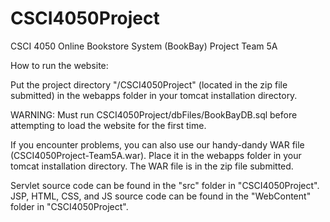 # CSCI4050Project
CSCI 4050 Online Bookstore System (BookBay) Project
Team 5A

How to run the website:

Put the project directory "/CSCI4050Project" (located in the zip file submitted) in the webapps folder in your tomcat installation directory.

WARNING: Must run CSCI4050Project/dbFiles/BookBayDB.sql before attempting to load the website for the first time.

If you encounter problems, you can also use our handy-dandy WAR file (CSCI4050Project-Team5A.war). Place it in the webapps folder in your tomcat 
installation directory. The WAR file is in the zip file submitted.

Servlet source code can be found in the "src" folder in "CSCI4050Project". JSP, HTML, CSS, and JS source code can be found in the "WebContent" folder
in "CSCI4050Project".
